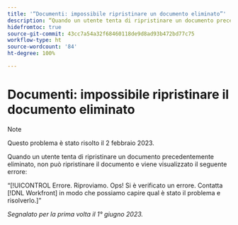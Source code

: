 ```yaml
---
title: '“Documenti: impossibile ripristinare un documento eliminato”'
description: “Quando un utente tenta di ripristinare un documento precedentemente eliminato, non può ripristinare il documento e viene visualizzato un errore.”
hidefromtoc: true
source-git-commit: 43cc7a54a32f68460118de9d8ad93b472bd77c75
workflow-type: ht
source-wordcount: '84'
ht-degree: 100%

---
```



# Documenti: impossibile ripristinare il documento eliminato

>[!NOTE]
>
>Questo problema è stato risolto il 2 febbraio 2023.

<!-- On WF and WFP TOCs-->

Quando un utente tenta di ripristinare un documento precedentemente eliminato, non può ripristinare il documento e viene visualizzato il seguente errore:

“[!UICONTROL Errore. Riproviamo. Ops! Si è verificato un errore. Contatta [!DNL Workfront] in modo che possiamo capire qual è stato il problema e risolverlo.]”

_Segnalato per la prima volta il 1° giugno 2023._

